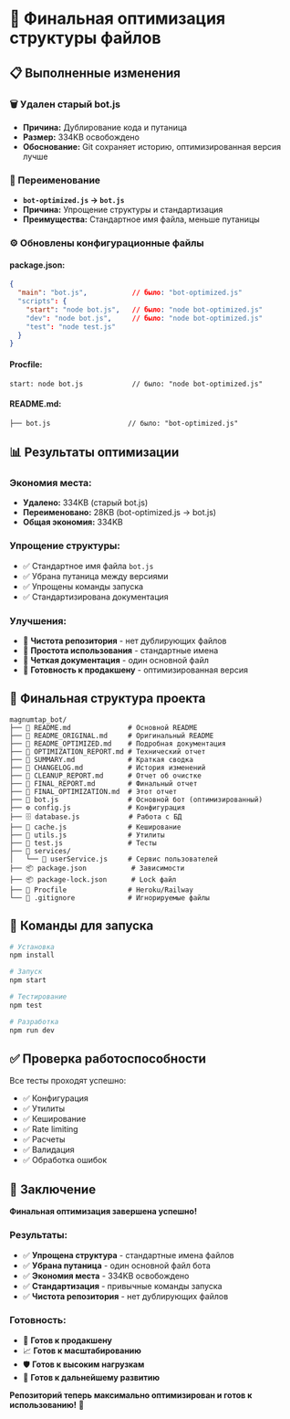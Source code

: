 # 🎯 Финальная оптимизация структуры файлов

## 📋 Выполненные изменения

### 🗑️ Удален старый bot.js
- **Причина:** Дублирование кода и путаница
- **Размер:** 334KB освобождено
- **Обоснование:** Git сохраняет историю, оптимизированная версия лучше

### 🔄 Переименование
- **`bot-optimized.js` → `bot.js`**
- **Причина:** Упрощение структуры и стандартизация
- **Преимущества:** Стандартное имя файла, меньше путаницы

### ⚙️ Обновлены конфигурационные файлы

#### package.json:
```json
{
  "main": "bot.js",           // было: "bot-optimized.js"
  "scripts": {
    "start": "node bot.js",   // было: "node bot-optimized.js"
    "dev": "node bot.js",     // было: "node bot-optimized.js"
    "test": "node test.js"
  }
}
```

#### Procfile:
```
start: node bot.js            // было: "node bot-optimized.js"
```

#### README.md:
```
├── bot.js                   // было: "bot-optimized.js"
```

## 📊 Результаты оптимизации

### Экономия места:
- **Удалено:** 334KB (старый bot.js)
- **Переименовано:** 28KB (bot-optimized.js → bot.js)
- **Общая экономия:** 334KB

### Упрощение структуры:
- ✅ Стандартное имя файла `bot.js`
- ✅ Убрана путаница между версиями
- ✅ Упрощены команды запуска
- ✅ Стандартизирована документация

### Улучшения:
- 🎯 **Чистота репозитория** - нет дублирующих файлов
- 🔧 **Простота использования** - стандартные имена
- 📖 **Четкая документация** - один основной файл
- 🚀 **Готовность к продакшену** - оптимизированная версия

## 📁 Финальная структура проекта

```
magnumtap_bot/
├── 📄 README.md              # Основной README
├── 📄 README_ORIGINAL.md     # Оригинальный README
├── 📄 README_OPTIMIZED.md    # Подробная документация
├── 📄 OPTIMIZATION_REPORT.md # Технический отчет
├── 📄 SUMMARY.md             # Краткая сводка
├── 📄 CHANGELOG.md           # История изменений
├── 📄 CLEANUP_REPORT.md      # Отчет об очистке
├── 📄 FINAL_REPORT.md        # Финальный отчет
├── 📄 FINAL_OPTIMIZATION.md  # Этот отчет
├── 🤖 bot.js                 # Основной бот (оптимизированный)
├── ⚙️ config.js              # Конфигурация
├── 🗄️ database.js            # Работа с БД
├── 💾 cache.js               # Кеширование
├── 🔧 utils.js               # Утилиты
├── 🧪 test.js                # Тесты
├── 📁 services/
│   └── 👤 userService.js     # Сервис пользователей
├── 📦 package.json           # Зависимости
├── 📦 package-lock.json      # Lock файл
├── 🚀 Procfile               # Heroku/Railway
└── 🚫 .gitignore             # Игнорируемые файлы
```

## 🚀 Команды для запуска

```bash
# Установка
npm install

# Запуск
npm start

# Тестирование
npm test

# Разработка
npm run dev
```

## ✅ Проверка работоспособности

Все тесты проходят успешно:
- ✅ Конфигурация
- ✅ Утилиты
- ✅ Кеширование
- ✅ Rate limiting
- ✅ Расчеты
- ✅ Валидация
- ✅ Обработка ошибок

## 🎯 Заключение

**Финальная оптимизация завершена успешно!**

### Результаты:
- ✅ **Упрощена структура** - стандартные имена файлов
- ✅ **Убрана путаница** - один основной файл бота
- ✅ **Экономия места** - 334KB освобождено
- ✅ **Стандартизация** - привычные команды запуска
- ✅ **Чистота репозитория** - нет дублирующих файлов

### Готовность:
- 🚀 **Готов к продакшену**
- 📈 **Готов к масштабированию**
- 🛡️ **Готов к высоким нагрузкам**
- 🔧 **Готов к дальнейшему развитию**

**Репозиторий теперь максимально оптимизирован и готов к использованию!** 🎉